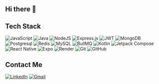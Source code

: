 ## Hi there 👋

<!--
**shuvradipsarma/shuvradipsarma** is a ✨ _special_ ✨ repository because its `README.md` (this file) appears on your GitHub profile.

Here are some ideas to get you started:

- 🔭 I’m currently working on ...
- 🌱 I’m currently learning ...
- 👯 I’m looking to collaborate on ...
- 🤔 I’m looking for help with ...
- 💬 Ask me about ...
- 📫 How to reach me: ...
- 😄 Pronouns: ...
- ⚡ Fun fact: ...
-->
## Tech Stack 
 ![JavaScript](https://img.shields.io/badge/javascript-%23323330.svg?style=for-the-badge&logo=javascript&logoColor=%23F7DF1E) ![Java](https://img.shields.io/badge/Java-%23ED8B00.svg?style=for-the-badge&logo=openjdk&logoColor=white)  ![NodeJS](https://img.shields.io/badge/node.js-6DA55F?style=for-the-badge&logo=node.js&logoColor=white) ![Express.js](https://img.shields.io/badge/express.js-%23404d59.svg?style=for-the-badge&logo=express&logoColor=%2361DAFB) ![JWT](https://img.shields.io/badge/JWT-%2300f.svg?style=for-the-badge&logo=jsonwebtokens&logoColor=white)
 ![MongoDB](https://img.shields.io/badge/mongodb-%23323330.svg?style=for-the-badge&logo=mongodb&logoColor=%23F7DF1E) ![Postgresql](https://img.shields.io/badge/PostgreSQL-316192?style=for-the-badge&logo=postgresql&logoColor=white) ![Redis](https://img.shields.io/badge/redis-%23DD0031.svg?&style=for-the-badge&logo=redis&logoColor=white)  ![MySQL](https://img.shields.io/badge/MySQL-005C84?style=for-the-badge&logo=mysql&logoColor=white)  ![BullMQ](https://img.shields.io/badge/BullMQ-ED1C24?style=for-the-badge&logo=data:image/svg+xml;base64,PHN2ZyB3aWR0aD0iMTI4IiBoZWlnaHQ9IjEyOCIgdmlld0JveD0iMCAwIDMyIDMyIiB4bWxucz0iaHR0cDovL3d3dy53My5vcmcvMjAwMC9zdmciPjxwYXRoIGZpbGw9IndoaXRlIiBkPSJNMTYuMDM1IDUuMTM1IDEyLjI3NiAyLjU5OCAxMC40NzEgMy41MDJsLTQuNzQyIDIuNjA2QzQuMDEyIDkuNDQgMi42IDIwLjUyMyAyLjYgMjAuNTIzbDkuNjU3IDUuNTggOS42NTgtNS41OHMtMS40MDMtMTEuMTIxLTQuNzQxLTE1LjE1NEwxNy40MzQgMy41MDJsLTQuNzQxIDIuNjMzeiIvPjwvc3ZnPg==) ![Kotlin](https://img.shields.io/badge/kotlin-%2320232a.svg?style=for-the-badge&logo=kotlin&logoColor=%2361DAFB)  ![Jetpack Compose](https://img.shields.io/badge/Jetpack%20Compose-4285F4?style=for-the-badge&logo=Jetpack%20Compose&logoColor=white) ![React Native](https://img.shields.io/badge/React_Native-%2320232a.svg?style=for-the-badge&logo=react&logoColor=%2361DAFB) ![Expo](https://img.shields.io/badge/Expo-000000.svg?style=for-the-badge&logo=expo&logoColor=white) ![Render](https://img.shields.io/badge/Render-46E3B7?style=for-the-badge&logo=render&logoColor=white)
 ![Git](https://img.shields.io/badge/git-%23F05033.svg?style=for-the-badge&logo=git&logoColor=white) ![GitHub](https://img.shields.io/badge/github-%23121011.svg?style=for-the-badge&logo=github&logoColor=white) 

## Contact Me
[![LinkedIn](https://img.shields.io/badge/linkedin-%230077B5.svg?style=for-the-badge&logo=linkedin&logoColor=white)](https://www.linkedin.com/in/shuvradip-sarma/)
[![Gmail](https://img.shields.io/badge/Gmail-%23D14836.svg?style=for-the-badge&logo=gmail&logoColor=white)](mailto:sarmashuvradip@gmail.com)



